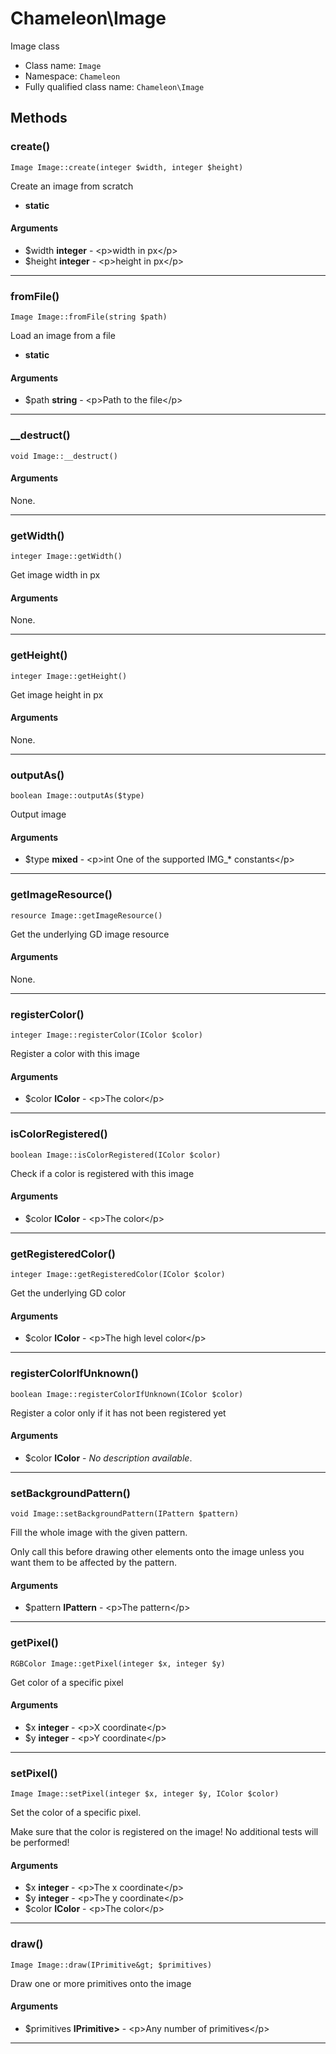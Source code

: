 # Chameleon\Image
Image class

* Class name: `Image`
* Namespace: `Chameleon`
* Fully qualified class name: `Chameleon\Image`

## Methods
### create()
    Image Image::create(integer $width, integer $height)

Create an image from scratch


* **static**
#### Arguments
* $width **integer** - &lt;p&gt;width in px&lt;/p&gt;
* $height **integer** - &lt;p&gt;height in px&lt;/p&gt;

---
### fromFile()
    Image Image::fromFile(string $path)

Load an image from a file


* **static**
#### Arguments
* $path **string** - &lt;p&gt;Path to the file&lt;/p&gt;

---
### __destruct()
    void Image::__destruct()




#### Arguments
None.

---
### getWidth()
    integer Image::getWidth()

Get image width in px


#### Arguments
None.

---
### getHeight()
    integer Image::getHeight()

Get image height in px


#### Arguments
None.

---
### outputAs()
    boolean Image::outputAs($type)

Output image


#### Arguments
* $type **mixed** - &lt;p&gt;int One of the supported IMG_* constants&lt;/p&gt;

---
### getImageResource()
    resource Image::getImageResource()

Get the underlying GD image resource


#### Arguments
None.

---
### registerColor()
    integer Image::registerColor(IColor $color)

Register a color with this image


#### Arguments
* $color **IColor** - &lt;p&gt;The color&lt;/p&gt;

---
### isColorRegistered()
    boolean Image::isColorRegistered(IColor $color)

Check if a color is registered with this image


#### Arguments
* $color **IColor** - &lt;p&gt;The color&lt;/p&gt;

---
### getRegisteredColor()
    integer Image::getRegisteredColor(IColor $color)

Get the underlying GD color


#### Arguments
* $color **IColor** - &lt;p&gt;The high level color&lt;/p&gt;

---
### registerColorIfUnknown()
    boolean Image::registerColorIfUnknown(IColor $color)

Register a color only if it has not been registered yet


#### Arguments
* $color **IColor** - *No description available*.

---
### setBackgroundPattern()
    void Image::setBackgroundPattern(IPattern $pattern)

Fill the whole image with the given pattern.

Only call this before drawing other elements onto the image unless you want them to be affected
by the pattern.
#### Arguments
* $pattern **IPattern** - &lt;p&gt;The pattern&lt;/p&gt;

---
### getPixel()
    RGBColor Image::getPixel(integer $x, integer $y)

Get color of a specific pixel


#### Arguments
* $x **integer** - &lt;p&gt;X coordinate&lt;/p&gt;
* $y **integer** - &lt;p&gt;Y coordinate&lt;/p&gt;

---
### setPixel()
    Image Image::setPixel(integer $x, integer $y, IColor $color)

Set the color of a specific pixel.

Make sure that the color is registered on the image! No additional tests will be performed!
#### Arguments
* $x **integer** - &lt;p&gt;The x coordinate&lt;/p&gt;
* $y **integer** - &lt;p&gt;The y coordinate&lt;/p&gt;
* $color **IColor** - &lt;p&gt;The color&lt;/p&gt;

---
### draw()
    Image Image::draw(IPrimitive&gt; $primitives)

Draw one or more primitives onto the image


#### Arguments
* $primitives **IPrimitive&gt;** - &lt;p&gt;Any number of primitives&lt;/p&gt;

---
